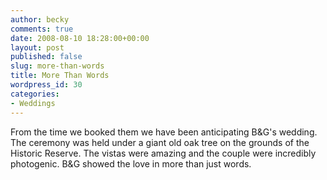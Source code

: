 ```yaml
---
author: becky
comments: true
date: 2008-08-10 18:28:00+00:00
layout: post
published: false
slug: more-than-words
title: More Than Words
wordpress_id: 30
categories:
- Weddings
---
```


From the time we booked them we have been anticipating B&G's wedding. The ceremony was held under a giant old oak tree on the grounds of the Historic Reserve. The vistas were amazing and the couple were incredibly photogenic. B&G showed the love in more than just words.

